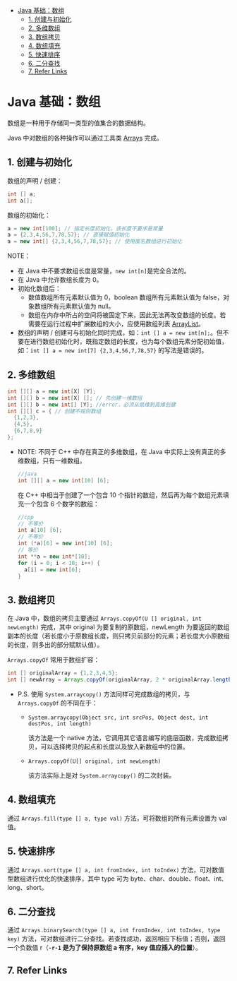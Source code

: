 - [Java 基础：数组](#java-基础数组)
  - [1. 创建与初始化](#1-创建与初始化)
  - [2. 多维数组](#2-多维数组)
  - [3. 数组拷贝](#3-数组拷贝)
  - [4. 数组填充](#4-数组填充)
  - [5. 快速排序](#5-快速排序)
  - [6. 二分查找](#6-二分查找)
  - [7. Refer Links](#7-refer-links)

# Java 基础：数组

数组是一种用于存储同一类型的值集合的数据结构。

Java 中对数组的各种操作可以通过工具类 [Arrays](https://docs.oracle.com/javase/9/docs/api/java/util/Arrays.html) 完成。

## 1. 创建与初始化

数组的声明 / 创建：
```java
int [] a;
int a[];
```

数组的初始化：
```java
a = new int[100]; // 指定长度初始化，该长度不要求是常量
a = {2,3,4,56,7,78,57}; // 直接赋值初始化
a = new int[] {2,3,4,56,7,78,57}; // 使用匿名数组进行初始化
```

NOTE：
- 在 Java 中不要求数组长度是常量，`new int[n]`是完全合法的。
- 在 Java 中允许数组长度为 0。
- 初始化数组后：
  - 数值数组所有元素默认值为 0，boolean 数组所有元素默认值为 false，对象数组所有元素默认值为 null。
  - 数组在内存中所占的空间将被固定下来，因此无法再改变数组的长度。若需要在运行过程中扩展数组的大小，应使用数组列表 [ArrayList](https://docs.oracle.com/javase/9/docs/api/java/util/ArrayList.html)。
- 数组的声明 / 创建可与初始化同时完成，如：`int [] a = new int[n];`。但不要在进行数组初始化时，既指定数组的长度，也为每个数组元素分配初始值，如：`int [] a = new int[7] {2,3,4,56,7,78,57}` 的写法是错误的。

## 2. 多维数组

```java
int [][] a = new int[X] [Y];
int [][] b = new int[X] []; // 先创建一维数组
int [][] b = new int[] [Y]; //error，必须从低维到高维创建
int [][] c = { // 创建不规则数组
  {1,2,3},
  {4,5},
  {6,7,8,9}
};
```
- NOTE: 不同于 C++ 中存在真正的多维数组，在 Java 中实际上没有真正的多维数组，只有一维数组。

  ```java
  //java
  int [][] a = new int[10] [6];
  ```
  在 C++ 中相当于创建了一个包含 10 个指针的数组，然后再为每个数组元素填充一个包含 6 个数字的数组：
  ```cpp
  //cpp
  // 不等价
  int a[10] [6];
  // 不等价
  int (*a)[6] = new int[10] [6]; 
  // 等价
  int **a = new int*[10];
  for (i = 0; i < 10; i++) {
    a[i] = new int[6];
  }
  ```

## 3. 数组拷贝

在 Java 中，数组的拷贝主要通过 `Arrays.copyOf​(U [] original, int newLength)` 完成，其中 original 为要复制的原数组，newLength 为要返回的数组副本的长度（若长度小于原数组长度，则只拷贝前部分的元素；若长度大小原数组的长度，则多出的部分赋默认值）。

`Arrays.copyOf` 常用于数组扩容：
```java
int [] originalArray = {1,2,3,4,5};
int [] newArray = Arrays.copyOf(originalArray, 2 * originalArray.length);
```

- P.S. 使用 `System.arraycopy()` 方法同样可完成数组的拷贝，与 `Arrays.copyOf` 的不同在于：
  - `System.arraycopy(Object src, int srcPos, Object dest, int destPos, int length)`
    
    该方法是一个 native 方法，它调用其它语言编写的底层函数，完成数组拷贝，可以选择拷贝的起点和长度以及放入新数组中的位置。

  - `Arrays.copyOf(U[] original, int newLength)` 
    
    该方法实际上是对 `System.arraycopy()` 的二次封装。

## 4. 数组填充

通过 `Arrays.fill​(type [] a, type val)` 方法，可将数组的所有元素设置为 val 值。

## 5. 快速排序

通过 `Arrays.sort​(type [] a, int fromIndex, int toIndex)` 方法，可对数值型数组进行优化的快速排序，其中 type 可为 byte、char、double、float、int、long、short。

## 6. 二分查找

通过 `Arrays.binarySearch​(type [] a, int fromIndex, int toIndex, type key)` 方法，可对数组进行二分查找。若查找成功，返回相应下标值；否则，返回一个负数值 r（**`-r-1` 是为了保持原数组 a 有序，key 值应插入的位置**）。

## 7. Refer Links